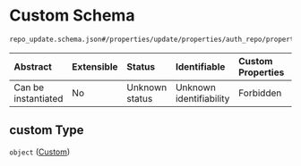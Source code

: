 # Custom Schema

```txt
repo_update.schema.json#/properties/update/properties/auth_repo/properties/data/properties/hosts/patternProperties/^.*$/properties/custom
```



| Abstract            | Extensible | Status         | Identifiable            | Custom Properties | Additional Properties | Access Restrictions | Defined In                                                                        |
| :------------------ | :--------- | :------------- | :---------------------- | :---------------- | :-------------------- | :------------------ | :-------------------------------------------------------------------------------- |
| Can be instantiated | No         | Unknown status | Unknown identifiability | Forbidden         | Allowed               | none                | [repo-update.schema.json*](../out/repo-update.schema.json "open original schema") |

## custom Type

`object` ([Custom](repo-update-properties-update-data-properties-authentication-rpository-with-update-details-properties-authentication-repository-properties-hosts-patternproperties-host-name-with-custom-info-properties-custom.md))
